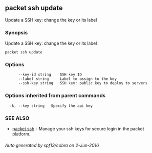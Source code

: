 ## packet ssh update

Update a SSH key: change the key or its label

### Synopsis


Update a SSH key: change the key or its label

```
packet ssh update
```

### Options

```
      --key-id string    SSH key ID
      --label string     Label to assign to the key
      --ssh-key string   SSH key: public key to deploy to servers
```

### Options inherited from parent commands

```
  -k, --key string   Specify the api key
```

### SEE ALSO
* [packet ssh](packet_ssh.md)	 - Manage your ssh keys for secure login in the packet platform.

###### Auto generated by spf13/cobra on 2-Jun-2016

